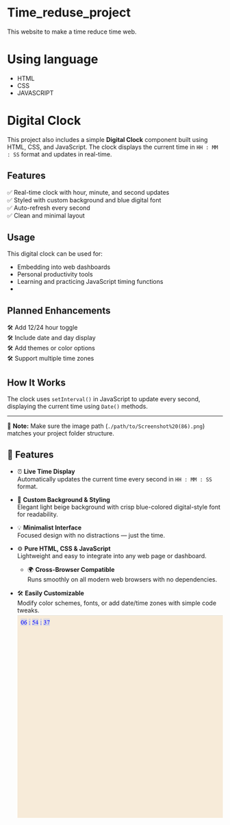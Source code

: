 # Time_reduse_project
This website to make a time reduce time web.
# Using language
- HTML
- CSS
- JAVASCRIPT
 # Digital Clock

This project also includes a simple **Digital Clock** component built using HTML, CSS, and JavaScript. The clock displays the current time in `HH : MM : SS` format and updates in real-time.
## Features

✅ Real-time clock with hour, minute, and second updates  
✅ Styled with custom background and blue digital font  
✅ Auto-refresh every second  
✅ Clean and minimal layout 
## Usage

This digital clock can be used for:

- Embedding into web dashboards
- Personal productivity tools
- Learning and practicing JavaScript timing functions
- 
## Planned Enhancements

🛠️ Add 12/24 hour toggle  
🛠️ Include date and day display  
🛠️ Add themes or color options  
🛠️ Support multiple time zones  
## How It Works

The clock uses `setInterval()` in JavaScript to update every second, displaying the current time using `Date()` methods.

---

📌 **Note:** Make sure the image path (`./path/to/Screenshot%20(86).png`) matches your project folder structure.
## 🔧 Features

- ⏰ **Live Time Display**  
  Automatically updates the current time every second in `HH : MM : SS` format.

- 🎨 **Custom Background & Styling**  
  Elegant light beige background with crisp blue-colored digital-style font for readability.

- 💡 **Minimalist Interface**  
  Focused design with no distractions — just the time.

- ⚙️ **Pure HTML, CSS & JavaScript**  
  Lightweight and easy to integrate into any web page or dashboard.
  - 🌍 **Cross-Browser Compatible**  
  Runs smoothly on all modern web browsers with no dependencies.
- 🛠️ **Easily Customizable**  
  Modify color schemes, fonts, or add date/time zones with simple code tweaks.
![image alt](https://github.com/Amrenderkumar/Time_reduse_project/blob/51b8dfc85c0a1a441c25112abf9f5802dd26e116/Screenshot%20(86).png)
